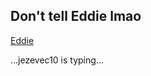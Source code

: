 ## Don't tell Eddie lmao

[Eddie](https://jstris.jezevec10.com/u/eddie)

...jezevec10 is typing...

